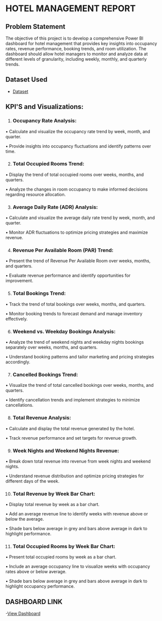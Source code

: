 # HOTEL MANAGEMENT REPORT
## Problem Statement
The objective of this project is to develop a comprehensive Power BI dashboard for hotel management that provides key insights into occupancy rates, revenue performance, booking trends, and room utilization. The dashboard should allow hotel managers to monitor and analyze data at different levels of granularity, including weekly, monthly, and quarterly trends.
## Dataset Used
- <a href="https://github.com/Surya-Akhil/PowerBi-Project-2/blob/main/hotel%20data.csv">Dataset</a>

## KPI'S and Visualizations:
1. ### Occupancy Rate Analysis:
   
•	Calculate and visualize the occupancy rate trend by week, month, and quarter.

•	Provide insights into occupancy fluctuations and identify patterns over time.

2. ### Total Occupied Rooms Trend:
   
•	Display the trend of total occupied rooms over weeks, months, and quarters.

•	Analyze the changes in room occupancy to make informed decisions regarding resource allocation.

3. ### Average Daily Rate (ADR) Analysis:
   
•	Calculate and visualize the average daily rate trend by week, month, and quarter.

•	Monitor ADR fluctuations to optimize pricing strategies and maximize revenue.

4. ### Revenue Per Available Room (PAR) Trend:
   
•	Present the trend of Revenue Per Available Room over weeks, months, and quarters.

•	Evaluate revenue performance and identify opportunities for improvement.

5. ### Total Bookings Trend:
   
•	Track the trend of total bookings over weeks, months, and quarters.

•	Monitor booking trends to forecast demand and manage inventory effectively.

6. ### Weekend vs. Weekday Bookings Analysis:
   
•	Analyze the trend of weekend nights and weekday nights bookings separately over weeks, months, and quarters.

•	Understand booking patterns and tailor marketing and pricing strategies accordingly.

7. ### Cancelled Bookings Trend:
   
•	Visualize the trend of total cancelled bookings over weeks, months, and quarters.

•	Identify cancellation trends and implement strategies to minimize cancellations.

8. ### Total Revenue Analysis:
   
•	Calculate and display the total revenue generated by the hotel.

•	Track revenue performance and set targets for revenue growth.

9. ### Week Nights and Weekend Nights Revenue:
    
•	Break down total revenue into revenue from week nights and weekend nights.

•	Understand revenue distribution and optimize pricing strategies for different days of the week.

10. ### Total Revenue by Week Bar Chart:
    
•	Display total revenue by week as a bar chart.

•	Add an average revenue line to identify weeks with revenue above or below the average.

•	Shade bars below average in grey and bars above average in dark to highlight performance.

11. ### Total Occupied Rooms by Week Bar Chart:
    
•	Present total occupied rooms by week as a bar chart.

•	Include an average occupancy line to visualize weeks with occupancy rates above or below average.

•	Shade bars below average in grey and bars above average in dark to highlight occupancy performance.

## DASHBOARD LINK
-<a href="https://github.com/Surya-Akhil/PowerBi-Project-2/blob/main/Hotel%20Report.pbix">View Dashboard</a>
